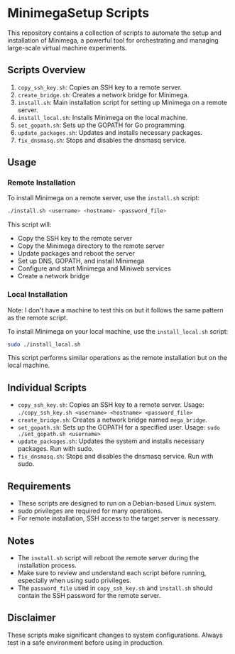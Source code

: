 # MinimegaSetup Scripts

This repository contains a collection of scripts to automate the setup and installation of Minimega, a powerful tool for orchestrating and managing large-scale virtual machine experiments.

## Scripts Overview

1. `copy_ssh_key.sh`: Copies an SSH key to a remote server.
1. `create_bridge.sh`: Creates a network bridge for Minimega.
1. `install.sh`: Main installation script for setting up Minimega on a remote server.
1. `install_local.sh`: Installs Minimega on the local machine.
1. `set_gopath.sh`: Sets up the GOPATH for Go programming.
1. `update_packages.sh`: Updates and installs necessary packages.
1. `fix_dnsmasq.sh`: Stops and disables the dnsmasq service.

## Usage

### Remote Installation

To install Minimega on a remote server, use the `install.sh` script:

```bash
./install.sh <username> <hostname> <password_file>
```

This script will:
- Copy the SSH key to the remote server
- Copy the Minimega directory to the remote server
- Update packages and reboot the server
- Set up DNS, GOPATH, and install Minimega
- Configure and start Minimega and Miniweb services
- Create a network bridge

### Local Installation
Note: I don't have a machine to test this on but it follows the same pattern as the remote script.  

To install Minimega on your local machine, use the `install_local.sh` script:


```bash
sudo ./install_local.sh
```

This script performs similar operations as the remote installation but on the local machine.

## Individual Scripts

- `copy_ssh_key.sh`: Copies an SSH key to a remote server. Usage: `./copy_ssh_key.sh <username> <hostname> <password_file>`
- `create_bridge.sh`: Creates a network bridge named `mega_bridge`.
- `set_gopath.sh`: Sets up the GOPATH for a specified user. Usage: `sudo ./set_gopath.sh <username>`
- `update_packages.sh`: Updates the system and installs necessary packages. Run with sudo.
- `fix_dnsmasq.sh`: Stops and disables the dnsmasq service. Run with sudo.

## Requirements

- These scripts are designed to run on a Debian-based Linux system.
- sudo privileges are required for many operations.
- For remote installation, SSH access to the target server is necessary.

## Notes

- The `install.sh` script will reboot the remote server during the installation process.
- Make sure to review and understand each script before running, especially when using sudo privileges.
- The `password_file` used in `copy_ssh_key.sh` and `install.sh` should contain the SSH password for the remote server.

## Disclaimer

These scripts make significant changes to system configurations. Always test in a safe environment before using in production.